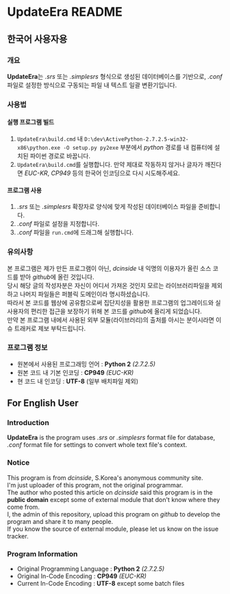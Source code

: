 # UpdateEra README

## 한국어 사용자용

### 개요

**UpdateEra**는 *.srs* 또는 *.simplesrs* 형식으로 생성된 데이터베이스를 기반으로, *.conf* 파일로 설정한 방식으로 구동되는 파일 내 텍스트 일괄 변환기입니다.

### 사용법

#### 실행 프로그램 빌드

1. `UpdateEra\build.cmd` 내 `D:\dev\ActivePython-2.7.2.5-win32-x86\python.exe -O setup.py py2exe` 부분에서 *python* 경로를 내 컴퓨터에 설치된 파이썬 경로로 바꿉니다.
2. `UpdateEra\build.cmd`를 실행합니다. 만약 제대로 작동하지 않거나 글자가 깨진다면 *EUC-KR*, *CP949* 등의 한국어 인코딩으로 다시 시도해주세요.

#### 프로그램 사용

1. *.srs* 또는 *.simplesrs* 확장자로 양식에 맞게 작성된 데이터베이스 파일을 준비합니다.
2. *.conf* 파일로 설정을 지정합니다.
3. *.conf* 파일을 `run.cmd`에 드래그해 실행합니다.

### 유의사항

본 프로그램은 제가 만든 프로그램이 아닌, *dcinside* 내 익명의 이용자가 올린 소스 코드를 받아 *github*에 올린 것입니다.  
당시 해당 글의 작성자분은 자신이 어디서 가져온 것인지 모르는 라이브러리파일을 제외하고 나머지 파일들은 퍼블릭 도메인이라 명시하셨습니다.  
따라서 본 코드를 웹상에 공유함으로써 집단지성을 활용한 프로그램의 업그레이드와 실사용자의 편리한 접근을 보장하기 위해 본 코드를 *github*에 올리게 되었습니다.  
만약 본 프로그램 내에서 사용된 외부 모듈(라이브러리)의 출처를 아시는 분이시라면 이슈 트래커로 제보 부탁드립니다.

### 프로그램 정보

* 원본에서 사용된 프로그래밍 언어 : **Python 2** *(2.7.2.5)*
* 원본 코드 내 기본 인코딩 : **CP949** *(EUC-KR)*
* 현 코드 내 인코딩 : **UTF-8** (일부 배치파일 제외)

## For English User

### Introduction

**UpdateEra** is the program uses *.srs* or *.simplesrs* format file for database, *.conf* format file for settings to convert whole text file's context.

### Notice

This program is from *dcinside*, S.Korea's anonymous community site.  
I'm just uploader of this program, not the original programmar.  
The author who posted this article on *dcinside* said this program is in the **public domain** except some of external module that don't know where they come from.  
I, the admin of this repository, upload this program on *github* to develop the program and share it to many people.  
If you know the source of external module, please let us know on the issue tracker.

### Program Information

* Original Programming Language : **Python 2** *(2.7.2.5)*
* Original In-Code Encoding : **CP949** *(EUC-KR)*
* Current In-Code Encoding : **UTF-8** except some batch files
